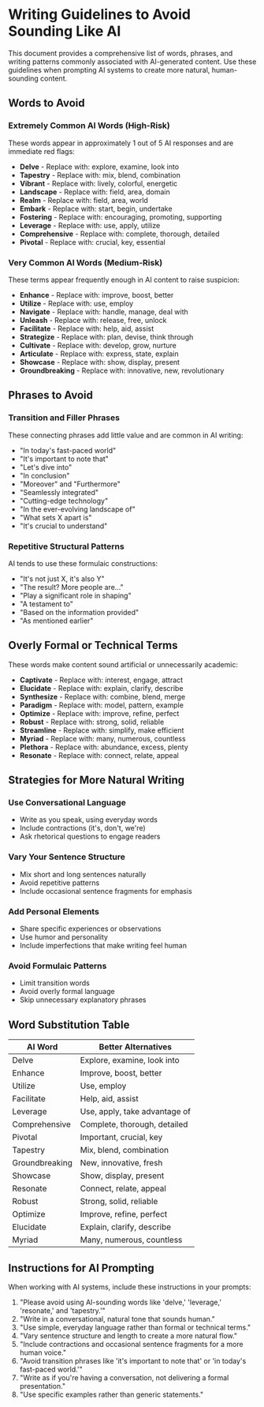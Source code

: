 # Writing Guidelines to Avoid Sounding Like AI

This document provides a comprehensive list of words, phrases, and writing patterns commonly associated with AI-generated content. Use these guidelines when prompting AI systems to create more natural, human-sounding content.

## Words to Avoid

### Extremely Common AI Words (High-Risk)

These words appear in approximately 1 out of 5 AI responses and are immediate red flags:

- **Delve** - Replace with: explore, examine, look into
- **Tapestry** - Replace with: mix, blend, combination
- **Vibrant** - Replace with: lively, colorful, energetic
- **Landscape** - Replace with: field, area, domain
- **Realm** - Replace with: field, area, world
- **Embark** - Replace with: start, begin, undertake
- **Fostering** - Replace with: encouraging, promoting, supporting
- **Leverage** - Replace with: use, apply, utilize
- **Comprehensive** - Replace with: complete, thorough, detailed
- **Pivotal** - Replace with: crucial, key, essential

### Very Common AI Words (Medium-Risk)

These terms appear frequently enough in AI content to raise suspicion:

- **Enhance** - Replace with: improve, boost, better
- **Utilize** - Replace with: use, employ
- **Navigate** - Replace with: handle, manage, deal with
- **Unleash** - Replace with: release, free, unlock
- **Facilitate** - Replace with: help, aid, assist
- **Strategize** - Replace with: plan, devise, think through
- **Cultivate** - Replace with: develop, grow, nurture
- **Articulate** - Replace with: express, state, explain
- **Showcase** - Replace with: show, display, present
- **Groundbreaking** - Replace with: innovative, new, revolutionary

## Phrases to Avoid

### Transition and Filler Phrases

These connecting phrases add little value and are common in AI writing:

- "In today's fast-paced world"
- "It's important to note that"
- "Let's dive into"
- "In conclusion"
- "Moreover" and "Furthermore"
- "Seamlessly integrated"
- "Cutting-edge technology"
- "In the ever-evolving landscape of"
- "What sets X apart is"
- "It's crucial to understand"

### Repetitive Structural Patterns

AI tends to use these formulaic constructions:

- "It's not just X, it's also Y"
- "The result? More people are..."
- "Play a significant role in shaping"
- "A testament to"
- "Based on the information provided"
- "As mentioned earlier"

## Overly Formal or Technical Terms

These words make content sound artificial or unnecessarily academic:

- **Captivate** - Replace with: interest, engage, attract
- **Elucidate** - Replace with: explain, clarify, describe
- **Synthesize** - Replace with: combine, blend, merge
- **Paradigm** - Replace with: model, pattern, example
- **Optimize** - Replace with: improve, refine, perfect
- **Robust** - Replace with: strong, solid, reliable
- **Streamline** - Replace with: simplify, make efficient
- **Myriad** - Replace with: many, numerous, countless
- **Plethora** - Replace with: abundance, excess, plenty
- **Resonate** - Replace with: connect, relate, appeal

## Strategies for More Natural Writing

### Use Conversational Language
- Write as you speak, using everyday words
- Include contractions (it's, don't, we're)
- Ask rhetorical questions to engage readers

### Vary Your Sentence Structure
- Mix short and long sentences naturally
- Avoid repetitive patterns
- Include occasional sentence fragments for emphasis

### Add Personal Elements
- Share specific experiences or observations
- Use humor and personality
- Include imperfections that make writing feel human

### Avoid Formulaic Patterns
- Limit transition words
- Avoid overly formal language
- Skip unnecessary explanatory phrases

## Word Substitution Table

| AI Word | Better Alternatives |
|---------|-------------------|
| Delve | Explore, examine, look into |
| Enhance | Improve, boost, better |
| Utilize | Use, employ |
| Facilitate | Help, aid, assist |
| Leverage | Use, apply, take advantage of |
| Comprehensive | Complete, thorough, detailed |
| Pivotal | Important, crucial, key |
| Tapestry | Mix, blend, combination |
| Groundbreaking | New, innovative, fresh |
| Showcase | Show, display, present |
| Resonate | Connect, relate, appeal |
| Robust | Strong, solid, reliable |
| Optimize | Improve, refine, perfect |
| Elucidate | Explain, clarify, describe |
| Myriad | Many, numerous, countless |

## Instructions for AI Prompting

When working with AI systems, include these instructions in your prompts:

1. "Please avoid using AI-sounding words like 'delve,' 'leverage,' 'resonate,' and 'tapestry.'"
2. "Write in a conversational, natural tone that sounds human."
3. "Use simple, everyday language rather than formal or technical terms."
4. "Vary sentence structure and length to create a more natural flow."
5. "Include contractions and occasional sentence fragments for a more human voice."
6. "Avoid transition phrases like 'it's important to note that' or 'in today's fast-paced world.'"
7. "Write as if you're having a conversation, not delivering a formal presentation."
8. "Use specific examples rather than generic statements."

